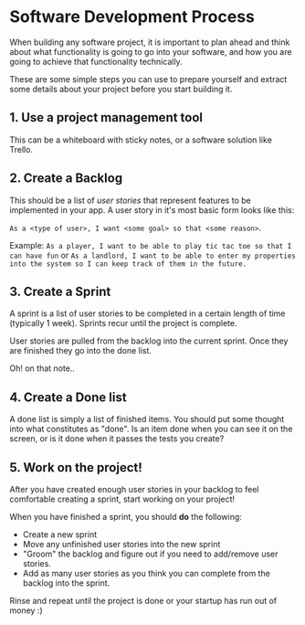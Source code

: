 # Software Development Process

When building any software project, it is important to plan ahead and think about what functionality is going to go into your software, and how you are going to achieve that functionality technically.

These are some simple steps you can use to prepare yourself and extract some details about your project before you start building it.

## 1. Use a project management tool
This can be a whiteboard with sticky notes, or a software solution like Trello. 

## 2. Create a Backlog
This should be a list of *user stories* that represent features to be implemented in your app. A user story in it's most basic form looks like this:

```As a <type of user>, I want <some goal> so that <some reason>```.

Example: ```As a player, I want to be able to play tic tac toe so that I can have fun``` or ```As a landlord, I want to be able to enter my properties into the system so I can keep track of them in the future.```

## 3. Create a Sprint
A sprint is a list of user stories to be completed in a certain length of time (typically 1 week). Sprints recur until the project is complete.

User stories are pulled from the backlog into the current sprint. Once they are finished they go into the done list.

Oh! on that note..

## 4. Create a Done list
A done list is simply a list of finished items. You should put some thought into what constitutes as "done". Is an item done when you can see it on the screen, or is it done when it passes the tests you create?

## 5. Work on the project!
After you have created enough user stories in your backlog to feel comfortable creating a sprint, start working on your project!

When you have finished a sprint, you should **do** the following:
* Create a new sprint
* Move any unfinished user stories into the new sprint
* "Groom" the backlog and figure out if you need to add/remove user stories.
* Add as many user stories as you think you can complete from the backlog into the sprint.

Rinse and repeat until the project is done or your startup has run out of money :)